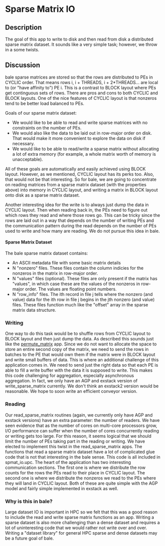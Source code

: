 # Sparse Matrix IO

## Description

The goal of this app to write to disk and then read from disk a distributed sparse matrix dataset. It sounds like a very simple task; however, we throw in a some twists.

## Discussion

bale sparse matrices are stored so that the rows are distributed to PEs in CYCLIC order. That means rows i, i + THREADS, i + 2*THREADS... are local to (or "have affinity to") PE i. This is a contrast to BLOCK layout where PEs get continguous sets of rows. There are pros and cons to both CYCLIC and BLOCK layouts. One of the nice features of CYCLIC layout is that nonzeros tend to be better load balanced to PEs. 

Goals of our sparse matrix dataset:

* We would like to be able to read and write sparse matrices with no constraints on the number of PEs.
* We would also like the data to be laid out in row-major order on disk. That would make it more convenient to explore the data on disk if necessary.
* We would like to be able to read/write a sparse matrix without allocating a lot of extra memory (for example, a whole matrix worth of memory is unacceptable).

All of these goals are automatically and easily achieved using BLOCK layout. However, as we mentioned, CYCLIC layout has its perks too. Also, that would not be that interesting. So for bale, we are going to concentrate on reading matrices from a sparse matrix dataset (with the properties above) into memory in CYCLIC layout, and writing a matrix in BLOCK layout onto disk as a sparse matrix dataset.

Another interesting idea for the write is to always just dump the data in CYCLIC layout. Then when reading back in, the PEs need to figure out which rows they read and where those rows go. This can be tricky since the rows are laid out in a way that depends on the number of writing PEs and the communication pattern during the read depends on the number of PEs used to write and how many are reading. We do not pursue this idea in bale.

#### Sparse Matrix Dataset

The bale sparse matrix dataset contains:

* An ASCII metadata file with some basic matrix details
* N "nonzero" files. These files contain the column indicies for the nonzeros in the matrix in row-major order.
* N "values" files (optional). These files are only present if the matrix has "values", in which case these are the values of the nonzeros in row-major order. The values are floating point numbers.
* N "row_info" files. The ith record in file j tells where the nonzero (and value) data for the ith row in file j begins in the jth nonzero (and value) files. These files function much like the "offset" array in the sparse matrix data structure.

### Writing

One way to do this task would be to shuffle rows from CYCLIC layout to BLOCK layout and then just dump the data. As described this sounds just like the [permute_matrix](../permute_matrix_src/README.md) app. Since we do not want to allocate the space to store an entire second copy of the matrix, we need to send the rows in batches to the PE that would own them if the matrix were in BLOCK layout and write small buffers of data. This is where an additional challenge of this application comes in. We need to send just the right data so that each PE is able to fill a write buffer with the data it is supposed to write. This makes this code challenging for aggregation, especially asynchronous aggregation. In fact, we only have an AGP and exstack version of write_sparse_matrix currently. We don't think an exstack2 version would be reasonable. We hope to soon write an efficient conveyor version.

### Reading

Our read_sparse_matrix routines (again, we currently only have AGP and exstack versions) have an extra parameter: the number of readers. We have seen evidence that as the number of cores on multi-core processors grow, I/O performance can suffer when the number of cores concurrently reading or writing gets too large. For this reason, it seems logical that we should limit the number of PEs taking part in the reading or writing. We have elected to implement this twist in the read_sparse_matrix apps. The functions that read a sparse matrix dataset have a lot of complicated glue code that is not that interesting in the bale sense. This code is all included in spmat_io.upc. The heart of the application has two interesting communication sections. The first one is where we distribute the row counts for the rows the PEs read to their place in CYCLIC layout. The second one is where we distribute the nonzeros we read to the PEs where they will land in CYCLIC layout. Both of these are quite simple with the AGP model and fairly simple implemented in exstack as well.

### Why is this in bale?

Large dataset IO is important in HPC so we felt that this was a good reason to include the read and write sparse matrix functions as an app. Writing a sparse dataset is also more challenging than a dense dataset and requires a lot of uninteresting code that we would rather not write over and over. Writing a "dataset library" for general HPC sparse and dense datasets may be a future goal of bale.
